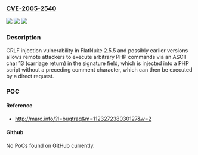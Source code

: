 ### [CVE-2005-2540](https://cve.mitre.org/cgi-bin/cvename.cgi?name=CVE-2005-2540)
![](https://img.shields.io/static/v1?label=Product&message=n%2Fa&color=blue)
![](https://img.shields.io/static/v1?label=Version&message=n%2Fa&color=blue)
![](https://img.shields.io/static/v1?label=Vulnerability&message=n%2Fa&color=brighgreen)

### Description

CRLF injection vulnerability in FlatNuke 2.5.5 and possibly earlier versions allows remote attackers to execute arbitrary PHP commands via an ASCII char 13 (carriage return) in the signature field, which is injected into a PHP script without a preceding comment character, which can then be executed by a direct request.

### POC

#### Reference
- http://marc.info/?l=bugtraq&m=112327238030127&w=2

#### Github
No PoCs found on GitHub currently.

